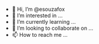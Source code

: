 - 👋 Hi, I’m @esouzafox
- 👀 I’m interested in ...
- 🌱 I’m currently learning ...
- 💞️ I’m looking to collaborate on ...
- 📫 How to reach me ...

<!---
esouzafox/esouzafox is a ✨ special ✨ repository because its `README.md` (this file) appears on your GitHub profile.
You can click the Preview link to take a look at your changes.
--->
